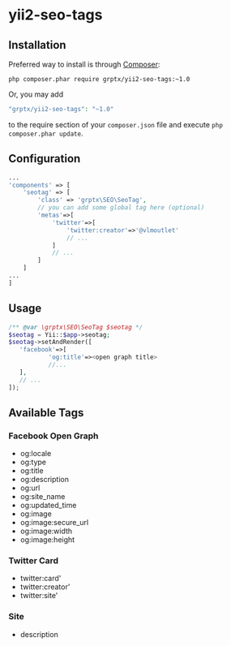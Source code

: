 # yii2-seo-tags

## Installation

Preferred way to install is through [Composer](https://getcomposer.org): 
```shell
php composer.phar require grptx/yii2-seo-tags:~1.0
```
Or, you may add

```php
"grptx/yii2-seo-tags": "~1.0"
```

to the require section of your `composer.json` file and execute `php composer.phar update`.

## Configuration

```php
...
'components' => [
    'seotag' => [
        'class' => 'grptx\SEO\SeoTag',
        // you can add some global tag here (optional)
        'metas'=>[
            'twitter'=>[
                'twitter:creator'=>'@vlmoutlet'
                // ...
            ]
            // ...
        ]
    ]
...
]
```

## Usage

```php
/** @var \grptx\SEO\SeoTag $seotag */
$seotag = Yii::$app->seotag;
$seotag->setAndRender([
   'facebook'=>[
           'og:title'=><open graph title>
           //...
   ],
   // ...
]);
````

## Available Tags
### Facebook Open Graph
* og:locale           
* og:type             
* og:title            
* og:description      
* og:url              
* og:site_name        
* og:updated_time     
* og:image            
* og:image:secure_url 
* og:image:width      
* og:image:height     

### Twitter Card
* twitter:card'    
* twitter:creator' 
* twitter:site'    

### Site
* description